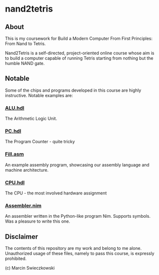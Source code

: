 # nand2tetris

## About

This is my coursework for Build a Modern Computer From First Principles: From Nand to Tetris.

Nand2Tetris is a self-directed, project-oriented online course whose aim is to build a computer capable of running Tetris starting from nothing but the humble NAND gate.

## Notable

Some of the chips and programs developed in this course are highly instructive. Notable examples are:

### [ALU.hdl](https://github.com/m-cat/nand2tetris/blob/master/project2/ALU.hdl)

The Arithmetic Logic Unit.

### [PC.hdl](https://github.com/m-cat/nand2tetris/blob/master/project3/PC.hdl)

The Program Counter - quite tricky

### [Fill.asm](https://github.com/m-cat/nand2tetris/blob/master/project4/Fill.asm)

An example assembly program, showcasing our assembly language and machine architecture.

### [CPU.hdl](https://github.com/m-cat/nand2tetris/blob/master/project5/CPU.hdl)

The CPU - the most involved hardware assignment

### [Assembler.nim](https://github.com/m-cat/nand2tetris/blob/master/project6/Assembler.nim)

An assembler written in the Python-like program Nim. Supports symbols. Was a pleasure to write this one.

## Disclaimer

The contents of this repository are my work and belong to me alone. Unauthorized usage of these files, namely to pass this course, is expressly prohibited.

(c) Marcin Swieczkowski
